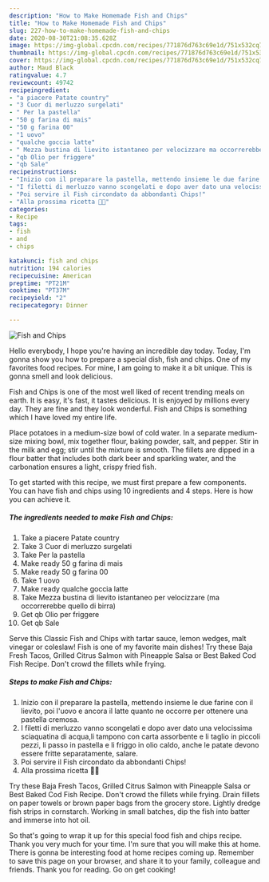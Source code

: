 ```yaml
---
description: "How to Make Homemade Fish and Chips"
title: "How to Make Homemade Fish and Chips"
slug: 227-how-to-make-homemade-fish-and-chips
date: 2020-08-30T21:08:35.628Z
image: https://img-global.cpcdn.com/recipes/771876d763c69e1d/751x532cq70/fish-and-chips-recipe-main-photo.jpg
thumbnail: https://img-global.cpcdn.com/recipes/771876d763c69e1d/751x532cq70/fish-and-chips-recipe-main-photo.jpg
cover: https://img-global.cpcdn.com/recipes/771876d763c69e1d/751x532cq70/fish-and-chips-recipe-main-photo.jpg
author: Maud Black
ratingvalue: 4.7
reviewcount: 49742
recipeingredient:
- "a piacere Patate country"
- "3 Cuor di merluzzo surgelati"
- " Per la pastella"
- "50 g farina di mais"
- "50 g farina 00"
- "1 uovo"
- "qualche goccia latte"
- " Mezza bustina di lievito istantaneo per velocizzare ma occorrerebbe quello di birra"
- "qb Olio per friggere"
- "qb Sale"
recipeinstructions:
- "Inizio con il preparare la pastella, mettendo insieme le due farine con il lievito, poi l&#39;uovo e ancora il latte quanto ne occorre per ottenere una pastella cremosa."
- "I filetti di merluzzo vanno scongelati e dopo aver dato una velocissima sciaquatina di acqua,li tampono con carta assorbente e li taglio in piccoli pezzi, li passo in pastella e li friggo in olio caldo, anche le patate devono essere fritte separatamente, salare."
- "Poi servire il Fish circondato da abbondanti Chips!"
- "Alla prossima ricetta 👩‍🍳"
categories:
- Recipe
tags:
- fish
- and
- chips

katakunci: fish and chips 
nutrition: 194 calories
recipecuisine: American
preptime: "PT21M"
cooktime: "PT37M"
recipeyield: "2"
recipecategory: Dinner

---
```



![Fish and Chips](https://img-global.cpcdn.com/recipes/771876d763c69e1d/751x532cq70/fish-and-chips-recipe-main-photo.jpg)

Hello everybody, I hope you're having an incredible day today. Today, I'm gonna show you how to prepare a special dish, fish and chips. One of my favorites food recipes. For mine, I am going to make it a bit unique. This is gonna smell and look delicious.

Fish and Chips is one of the most well liked of recent trending meals on earth. It is easy, it's fast, it tastes delicious. It is enjoyed by millions every day. They are fine and they look wonderful. Fish and Chips is something which I have loved my entire life.

Place potatoes in a medium-size bowl of cold water. In a separate medium-size mixing bowl, mix together flour, baking powder, salt, and pepper. Stir in the milk and egg; stir until the mixture is smooth. The fillets are dipped in a flour batter that includes both dark beer and sparkling water, and the carbonation ensures a light, crispy fried fish.


To get started with this recipe, we must first prepare a few components. You can have fish and chips using 10 ingredients and 4 steps. Here is how you can achieve it.

<!--inarticleads1-->

##### The ingredients needed to make Fish and Chips:

1. Take a piacere Patate country
1. Take 3 Cuor di merluzzo surgelati
1. Take  Per la pastella
1. Make ready 50 g farina di mais
1. Make ready 50 g farina 00
1. Take 1 uovo
1. Make ready qualche goccia latte
1. Take  Mezza bustina di lievito istantaneo per velocizzare (ma occorrerebbe quello di birra)
1. Get qb Olio per friggere
1. Get qb Sale


Serve this Classic Fish and Chips with tartar sauce, lemon wedges, malt vinegar or coleslaw! Fish is one of my favorite main dishes! Try these Baja Fresh Tacos, Grilled Citrus Salmon with Pineapple Salsa or Best Baked Cod Fish Recipe. Don&#39;t crowd the fillets while frying. 

<!--inarticleads2-->

##### Steps to make Fish and Chips:

1. Inizio con il preparare la pastella, mettendo insieme le due farine con il lievito, poi l&#39;uovo e ancora il latte quanto ne occorre per ottenere una pastella cremosa.
1. I filetti di merluzzo vanno scongelati e dopo aver dato una velocissima sciaquatina di acqua,li tampono con carta assorbente e li taglio in piccoli pezzi, li passo in pastella e li friggo in olio caldo, anche le patate devono essere fritte separatamente, salare.
1. Poi servire il Fish circondato da abbondanti Chips!
1. Alla prossima ricetta 👩‍🍳


Try these Baja Fresh Tacos, Grilled Citrus Salmon with Pineapple Salsa or Best Baked Cod Fish Recipe. Don&#39;t crowd the fillets while frying. Drain fillets on paper towels or brown paper bags from the grocery store. Lightly dredge fish strips in cornstarch. Working in small batches, dip the fish into batter and immerse into hot oil. 

So that's going to wrap it up for this special food fish and chips recipe. Thank you very much for your time. I'm sure that you will make this at home. There is gonna be interesting food at home recipes coming up. Remember to save this page on your browser, and share it to your family, colleague and friends. Thank you for reading. Go on get cooking!
